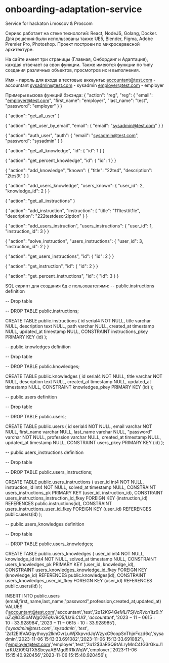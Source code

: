 # onboarding-adaptation-service
Service for hackaton i.moscov &amp; Proscom 


Серивс работает на стеке технологий: React, NodeJS, Golang, Docker.
Для решения были использованы также UE5, Blender, Figma, Adobe Premier Pro, Photoshop.
Проект построен по микросервесной архитектуре. 


На сайте имеет три страницы (Главная, Онбординг и Адаптация), каждая отвечает за свои функции.
Также имеются функции по типу создания различных объектов, просмотров их и выполнения.


Имя - пароль для входа в тестовые аккаунты:
accountant@test.com - accountant
sysadmin@test.com - sysadmin
employer@test.com - employer


Примеры вызова функций бэкэнда:
{
    "action": "reg",
    "reg": {
        "email": "employer@test.com",
        "first_name": "employer",
        "last_name": "test",
        "password": "employer"
    }
}

{
    "action": "get_all_user"
}

{
    "action": "get_user_by_email",
    "email": {
        "email": "sysadmin@test.com"
    }
}

{
    "action": "auth_user",
    "auth": {
        "email": "sysadmin@test.com",
        "password": "sysadmin"
    }
}

{
    "action": "get_all_knowledge",
    "id": {
        "id": 1
    }
}

{
    "action": "get_percent_knowledge",
    "id": {
        "id": 1
    }
}

{
    "action": "add_knowledge",
    "known": {
        "title": "22te4",
        "description": "2tes3t"
    }
}

{
    "action": "add_users_knowledge",
    "users_known": {
        "user_id": 2,
        "knowledge_id": 2
    }
}

{
    "action": "get_all_instructions"
}

{
    "action": "add_instruction",
    "instruction": {
        "title": "111testtit1le",
        "description": "222testdescr2iption"
    }
}

{
    "action": "add_users_instruction",
    "users_instructions": {
        "user_id": 1,
        "instruction_id": 3
    }
}

{
    "action": "solve_instruction",
    "users_instructions": {
        "user_id": 3,
        "instruction_id": 2
    }
}

{
    "action": "get_users_instructions",
    "id": {
        "id": 2
    }
}

{
    "action": "get_instruction",
    "id": {
        "id": 2
    }
}

{
    "action": "get_percent_instructions",
    "id": {
        "id": 3
    }
}


SQL скрипт для создания бд с пользователями:
-- public.instructions definition

-- Drop table

-- DROP TABLE public.instructions;

CREATE TABLE public.instructions (
	id serial4 NOT NULL,
	title varchar NULL,
	description text NULL,
	path varchar NULL,
	created_at timestamp NULL,
	updated_at timestamp NULL,
	CONSTRAINT instructions_pkey PRIMARY KEY (id)
);

-- public.knowledges definition

-- Drop table

-- DROP TABLE public.knowledges;

CREATE TABLE public.knowledges (
	id serial4 NOT NULL,
	title varchar NOT NULL,
	description text NULL,
	created_at timestamp NULL,
	updated_at timestamp NULL,
	CONSTRAINT knowledges_pkey PRIMARY KEY (id)
);

-- public.users definition

-- Drop table

-- DROP TABLE public.users;

CREATE TABLE public.users (
	id serial4 NOT NULL,
	email varchar NOT NULL,
	first_name varchar NULL,
	last_name varchar NULL,
	"password" varchar NOT NULL,
	profession varchar NULL,
	created_at timestamp NULL,
	updated_at timestamp NULL,
	CONSTRAINT users_pkey PRIMARY KEY (id)
);

-- public.users_instructions definition

-- Drop table

-- DROP TABLE public.users_instructions;

CREATE TABLE public.users_instructions (
	user_id int4 NOT NULL,
	instruction_id int4 NOT NULL,
	solved_at timestamp NULL,
	CONSTRAINT users_instructions_pk PRIMARY KEY (user_id, instruction_id),
	CONSTRAINT users_instructions_instruction_id_fkey FOREIGN KEY (instruction_id) REFERENCES public.instructions(id),
	CONSTRAINT users_instructions_user_id_fkey FOREIGN KEY (user_id) REFERENCES public.users(id)
);

-- public.users_knowledges definition

-- Drop table

-- DROP TABLE public.users_knowledges;

CREATE TABLE public.users_knowledges (
	user_id int4 NOT NULL,
	knowledge_id int4 NOT NULL,
	solved_at timestamp NULL,
	CONSTRAINT users_knowledges_pk PRIMARY KEY (user_id, knowledge_id),
	CONSTRAINT users_knowledges_knowledge_id_fkey FOREIGN KEY (knowledge_id) REFERENCES public.knowledges(id),
	CONSTRAINT users_knowledges_user_id_fkey FOREIGN KEY (user_id) REFERENCES public.users(id)
);

INSERT INTO public.users
(email,first_name,last_name,"password",profession,created_at,updated_at) VALUES
('accountant@test.com','accountant','test','$2a$12$KG4QeMLI7SjVcRVcn1tz9.YuZ.qjlO35oMWgO2Eqkv9O5/Uz6.CUG','accountant','2023-11-06 15:10:33.928984','2023-11-06 15:10:33.928985'),
('sysadmin@test.com','sysadmin','test','$2a$12$EI6VAOqythxyy2lkhOvrLuWjXkpvrdJqWzyxC9oopSnThjnFczd6q','sysadmin','2023-11-06 15:13:33.691082','2023-11-06 15:13:33.691082'),
('employer@test.com','employer','test','$2a$12$3aRSQ9tALryMnC4fG3rGkuJ1urKUZt09QTX5SbcyaABMgd9R1kWqW','employer','2023-11-06 15:15:40.920456','2023-11-06 15:15:40.920456');
